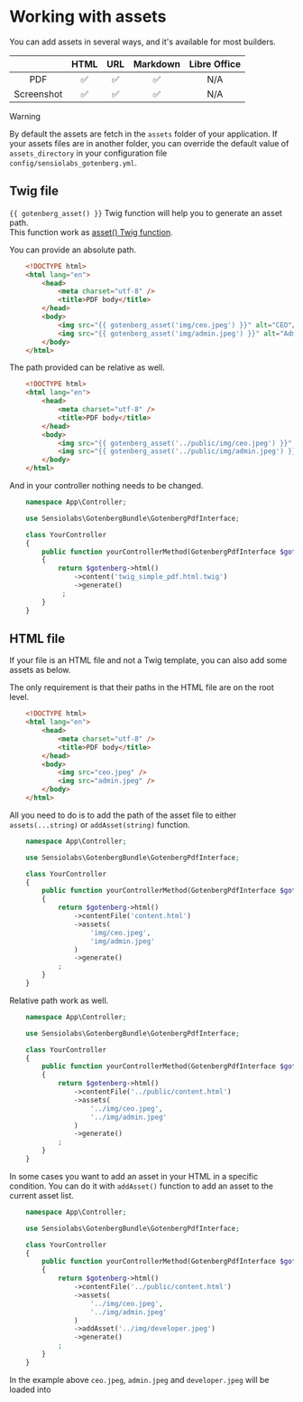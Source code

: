 # Working with assets

You can add assets in several ways, and it's available for most builders.

|            |         HTML         |        URL         |      Markdown      | Libre Office |
|:----------:|:--------------------:|:------------------:|:------------------:|:------------:|
|    PDF     |  :white_check_mark:  | :white_check_mark: | :white_check_mark: |     N/A      |
| Screenshot |  :white_check_mark:  | :white_check_mark: | :white_check_mark: |     N/A      |

> [!WARNING]  
> By default the assets are fetch in the `assets` folder of your application.
> If your assets files are in another folder, you can override the 
> default value of ``assets_directory`` in your configuration file 
> ``config/sensiolabs_gotenberg.yml``.

## Twig file

`{{ gotenberg_asset() }}` Twig function will help you to generate an asset path.  
This function work as [asset() Twig function](https://symfony.com/doc/current/templates.html#linking-to-css-javascript-and-image-assets).

You can provide an absolute path.

```html
    <!DOCTYPE html>
    <html lang="en">
        <head>
            <meta charset="utf-8" />
            <title>PDF body</title>
        </head>
        <body>
            <img src="{{ gotenberg_asset('img/ceo.jpeg') }}" alt="CEO"/>
            <img src="{{ gotenberg_asset('img/admin.jpeg') }}" alt="Admin"/>
        </body>
    </html>
```

The path provided can be relative as well.

```html
    <!DOCTYPE html>
    <html lang="en">
        <head>
            <meta charset="utf-8" />
            <title>PDF body</title>
        </head>
        <body>
            <img src="{{ gotenberg_asset('../public/img/ceo.jpeg') }}" alt="CEO"/>
            <img src="{{ gotenberg_asset('../public/img/admin.jpeg') }}" alt="Admin"/>
        </body>
    </html>
```

And in your controller nothing needs to be changed.

```php
    namespace App\Controller;

    use Sensiolabs\GotenbergBundle\GotenbergPdfInterface;

    class YourController
    {
        public function yourControllerMethod(GotenbergPdfInterface $gotenberg): Response
        {
            return $gotenberg->html()
                ->content('twig_simple_pdf.html.twig')
                ->generate()
             ;
        }
    }
```

## HTML file

If your file is an HTML file and not a Twig template, you can also
add some assets as below.

The only requirement is that their paths in the HTML file are on the root level.

```html
    <!DOCTYPE html>
    <html lang="en">
        <head>
            <meta charset="utf-8" />
            <title>PDF body</title>
        </head>
        <body>
            <img src="ceo.jpeg" />
            <img src="admin.jpeg" />
        </body>
    </html>
```

All you need to do is to add the path of the asset file to either `assets(...string)` or `addAsset(string)` function.

```php
    namespace App\Controller;

    use Sensiolabs\GotenbergBundle\GotenbergPdfInterface;

    class YourController
    {
        public function yourControllerMethod(GotenbergPdfInterface $gotenberg): Response
        {
            return $gotenberg->html()
                ->contentFile('content.html')
                ->assets(
                    'img/ceo.jpeg',
                    'img/admin.jpeg'
                )
                ->generate()
            ;
        }
    }
```

Relative path work as well.

```php
    namespace App\Controller;

    use Sensiolabs\GotenbergBundle\GotenbergPdfInterface;

    class YourController
    {
        public function yourControllerMethod(GotenbergPdfInterface $gotenberg): Response
        {
            return $gotenberg->html()
                ->contentFile('../public/content.html')
                ->assets(
                    '../img/ceo.jpeg',
                    '../img/admin.jpeg'
                )
                ->generate()
            ;
        }
    }
```

In some cases you want to add an asset in your HTML in a specific condition.
You can do it with `addAsset()` function to add an asset to the current asset list.

```php
    namespace App\Controller;

    use Sensiolabs\GotenbergBundle\GotenbergPdfInterface;

    class YourController
    {
        public function yourControllerMethod(GotenbergPdfInterface $gotenberg): Response
        {
            return $gotenberg->html()
                ->contentFile('../public/content.html')
                ->assets(
                    '../img/ceo.jpeg',
                    '../img/admin.jpeg'
                )
                ->addAsset('../img/developer.jpeg') 
                ->generate()
            ;
        }
    }
```

In the example above `ceo.jpeg`, `admin.jpeg` and `developer.jpeg` will be loaded into 
